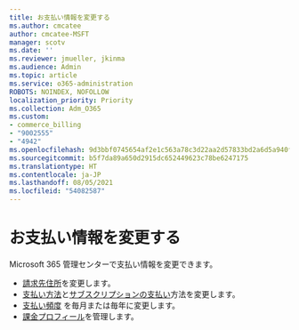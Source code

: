```yaml
---
title: お支払い情報を変更する
ms.author: cmcatee
author: cmcatee-MSFT
manager: scotv
ms.date: ''
ms.reviewer: jmueller, jkinma
ms.audience: Admin
ms.topic: article
ms.service: o365-administration
ROBOTS: NOINDEX, NOFOLLOW
localization_priority: Priority
ms.collection: Adm_O365
ms.custom:
- commerce_billing
- "9002555"
- "4942"
ms.openlocfilehash: 9d3bbf0745654af2e1c563a78c3d22aa2d57833bd2a6d5a940f613083fb497f3
ms.sourcegitcommit: b5f7da89a650d2915dc652449623c78be6247175
ms.translationtype: HT
ms.contentlocale: ja-JP
ms.lasthandoff: 08/05/2021
ms.locfileid: "54082587"
---
```

# <a name="change-billing-information"></a>お支払い情報を変更する

Microsoft 365 管理センターで支払い情報を変更できます。 

- [請求先住所](/microsoft-365/commerce/billing-and-payments/change-your-billing-addresses)を変更します。
- [支払い方法](/microsoft-365/commerce/billing-and-payments/manage-payment-methods)と[サブスクリプションの支払い](/microsoft-365/commerce/billing-and-payments/pay-for-your-subscription)方法を変更します。
- [支払い頻度](/microsoft-365/commerce/billing-and-payments/change-payment-frequency) を毎月または毎年に変更します。
- [課金プロフィール](/microsoft-365/commerce/billing-and-payments/manage-billing-profiles)を管理します。

